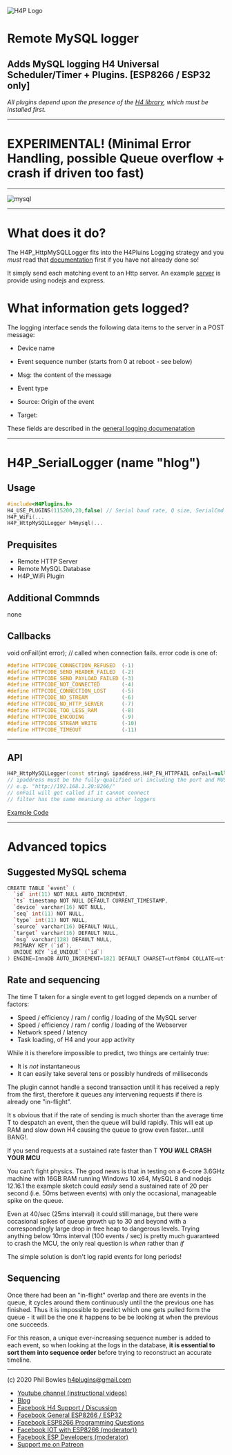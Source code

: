 ![H4P Logo](/assets/DiagLogo.jpg)

# Remote MySQL logger

## Adds MySQL logging H4 Universal Scheduler/Timer + Plugins. [ESP8266 / ESP32 only]

*All plugins depend upon the presence of the [H4 library](https://github.com/philbowles/H4), which must be installed first.*

---

# EXPERIMENTAL! (Minimal Error Handling, possible Queue overflow + crash if driven too fast)

---

![mysql](../assets/mysql.jpg)

---
# What does it do?

The H4P_HttpMySQLLogger fits into the H4Pluins Logging strategy and you *must* read that [documentation](h4logs.md) first if you have not already done so!

It simply send each matching event to an Http server. An example [server](../examples/H4P_HttpMySQLLogger/mysqlrest/README.MD) is provide using nodejs and express.

# What information gets logged?

The logging interface sends the following data items to the server in a POST message:

* Device name

* Event sequence number (starts from 0 at reboot - see below)
  
* Msg: the content of the message
  
* Event type
  
* Source: Origin of the event

* Target: 

These fields are described in the [general logging documenatation](h4logs.md)

---

# H4P_SerialLogger (name "hlog")

## Usage

```cpp
#include<H4Plugins.h>
H4_USE_PLUGINS(115200,20,false) // Serial baud rate, Q size, SerialCmd autostop
H4P_WiFi(...
H4P_HttpMySQLLogger h4mysql(...
```
## Prequisites

* Remote HTTP Server
* Remote MySQL Database
* H4P_WiFi Plugin

## Additional Commnds

none

## Callbacks

void onFail(int error); // called when connection fails. error code is one of: 

```cpp
#define HTTPCODE_CONNECTION_REFUSED  (-1)
#define HTTPCODE_SEND_HEADER_FAILED  (-2)
#define HTTPCODE_SEND_PAYLOAD_FAILED (-3)
#define HTTPCODE_NOT_CONNECTED       (-4)
#define HTTPCODE_CONNECTION_LOST     (-5)
#define HTTPCODE_NO_STREAM           (-6)
#define HTTPCODE_NO_HTTP_SERVER      (-7)
#define HTTPCODE_TOO_LESS_RAM        (-8)
#define HTTPCODE_ENCODING            (-9)
#define HTTPCODE_STREAM_WRITE        (-10)
#define HTTPCODE_TIMEOUT             (-11)
```

---

## API

```cpp
H4P_HttpMySQLLogger(const string& ipaddress,H4P_FN_HTTPFAIL onFail=nullptr,uint32_t filter=H4P_LOG_ALL): 
// ipaddress must be the fully-qualified url including the port and MUST HAVE A TRAILING "/"
// e.g. "http://192.168.1.20:8266/"
// onFail will get called if it cannot connect
// filter has the same meaniung as other loggers
```

[Example Code](../examples/H4P_HttpMySQLLogger/H4P_HttpMySQLLogger.ino)

---

# Advanced topics

## Suggested MySQL schema

```cpp
CREATE TABLE `event` (
  `id` int(11) NOT NULL AUTO_INCREMENT,
  `ts` timestamp NOT NULL DEFAULT CURRENT_TIMESTAMP,
  `device` varchar(16) NOT NULL,
  `seq` int(11) NOT NULL,
  `type` int(11) NOT NULL,
  `source` varchar(16) DEFAULT NULL,
  `target` varchar(16) DEFAULT NULL,
  `msg` varchar(128) DEFAULT NULL,
  PRIMARY KEY (`id`),
  UNIQUE KEY `id_UNIQUE` (`id`)
) ENGINE=InnoDB AUTO_INCREMENT=1821 DEFAULT CHARSET=utf8mb4 COLLATE=utf8mb4_0900_ai_ci;
```

## Rate and sequencing

The time T taken for a single event to get logged depends on a number of factors:

* Speed / efficiency / ram / config / loading of the MySQL server
* Speed / efficiency / ram / config / loading of the Webserver
* Network speed / latency
* Task loading, of H4 and your app activity

While it is therefore impossible to predict, two things are certainly true:

* It is *not* instantaneous
* It can easily take several tens or possibly hundreds of milliseconds

The plugin cannot handle a second transaction until it has received a reply from the first, therefore it queues any intervening requests if there is already one "in-flight".

It s obvious that if the rate of sending is much shorter than the average time T to despatch an event, then the queue will build rapidly. This will eat up RAM and slow down H4 causing the queue to grow even faster...until BANG!.

If you send requests at a sustained rate faster than T **YOU *WILL* CRASH YOUR MCU**

You can't fight physics. The good news is that in testing on a 6-core 3.6GHz machine with 16GB RAM running Windows 10 x64, MySQL 8 and nodejs 12.16.1 the example sketch could *easily* send a sustained rate of 20 per second (i.e. 50ms between events) with only the occasional, manageable spike on the queue.

Even at 40/sec (25ms interval) it could still manage, but there were occasional spikes of queue growth up to 30 and beyond with a correspondingly large drop in free heap to dangerous levels. Trying anything below 10ms interval (100 events / sec) is pretty much guaranteed to crash the MCU, the only real question is *when* rather than *if*

The simple solution is don't log rapid events for long periods!

## Sequencing

Once there had been an "in-flight" overlap and there are events in the queue, it cycles around them continuously until the the previous one has finished. Thus it is impossible to predict which one gets pulled form the queue - it will be the one it happens to be be looking at when the previous one succeeds.

For this reason, a unique ever-increasing sequence number is added to each event, so when looking at the logs in the database, **it is essential to sort them into sequence order** before trying to reconstruct an accurate timeline.

---

(c) 2020 Phil Bowles h4plugins@gmail.com

* [Youtube channel (instructional videos)](https://www.youtube.com/channel/UCYi-Ko76_3p9hBUtleZRY6g)
* [Blog](https://8266iot.blogspot.com)
* [Facebook H4  Support / Discussion](https://www.facebook.com/groups/444344099599131/)
* [Facebook General ESP8266 / ESP32](https://www.facebook.com/groups/2125820374390340/)
* [Facebook ESP8266 Programming Questions](https://www.facebook.com/groups/esp8266questions/)
* [Facebook IOT with ESP8266 (moderator)}](https://www.facebook.com/groups/1591467384241011/)
* [Facebook ESP Developers (moderator)](https://www.facebook.com/groups/ESP8266/)
* [Support me on Patreon](https://patreon.com/esparto)
